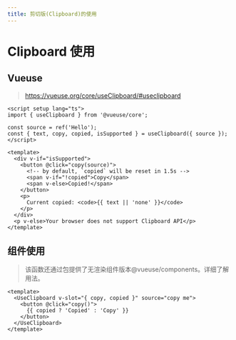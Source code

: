 ```yaml
---
title: 剪切版(Clipboard)的使用
---
```


# Clipboard 使用

## Vueuse

> https://vueuse.org/core/useClipboard/#useclipboard

```vue
<script setup lang="ts">
import { useClipboard } from '@vueuse/core';

const source = ref('Hello');
const { text, copy, copied, isSupported } = useClipboard({ source });
</script>

<template>
  <div v-if="isSupported">
    <button @click="copy(source)">
      <!-- by default, `copied` will be reset in 1.5s -->
      <span v-if="!copied">Copy</span>
      <span v-else>Copied!</span>
    </button>
    <p>
      Current copied: <code>{{ text || 'none' }}</code>
    </p>
  </div>
  <p v-else>Your browser does not support Clipboard API</p>
</template>
```

## 组件使用

> 该函数还通过包提供了无渲染组件版本@vueuse/components。详细了解用法。

```Vue
<template>
  <UseClipboard v-slot="{ copy, copied }" source="copy me">
    <button @click="copy()">
      {{ copied ? 'Copied' : 'Copy' }}
    </button>
  </UseClipboard>
</template>
```
